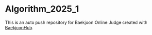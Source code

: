 # Algorithm_2025_1
This is an auto push repository for Baekjoon Online Judge created with [BaekjoonHub](https://github.com/BaekjoonHub/BaekjoonHub).
